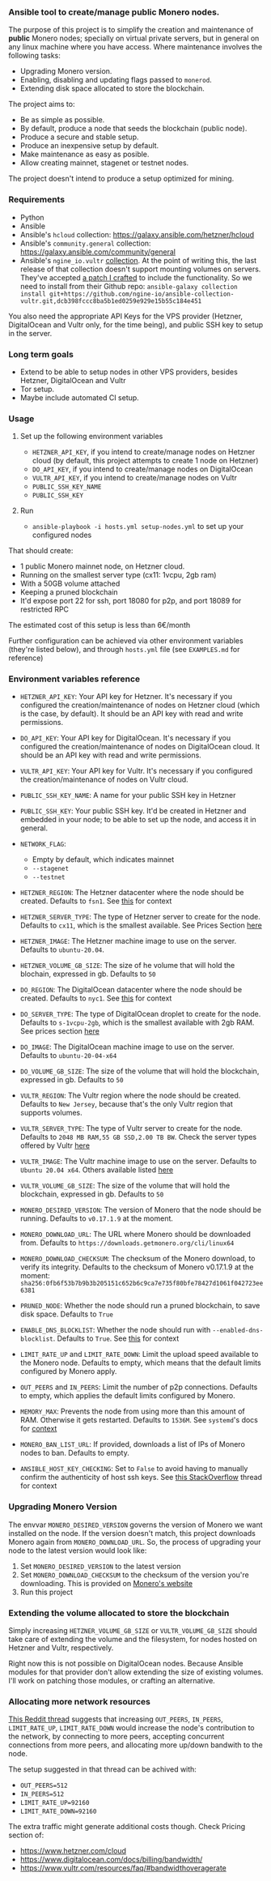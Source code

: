 ### Ansible tool to create/manage public Monero nodes.

The purpose of this project is to simplify the creation and maintenance
of **public** Monero nodes; specially on virtual private servers, but in general
on any linux machine where you have access. Where maintenance involves the
following tasks:

* Upgrading Monero version.
* Enabling, disabling and updating flags passed to `monerod`.
* Extending disk space allocated to store the blockchain.

The project aims to:

* Be as simple as possible.
* By default, produce a node that seeds the blockchain (public node).
* Produce a secure and stable setup.
* Produce an inexpensive setup by default.
* Make maintenance as easy as posible.
* Allow creating mainnet, stagenet or testnet nodes.

The project doesn't intend to produce a setup optimized for mining.

### Requirements

* Python
* Ansible
* Ansible's `hcloud` collection: https://galaxy.ansible.com/hetzner/hcloud
* Ansible's `community.general` collection: https://galaxy.ansible.com/community/general
* Ansible's `ngine_io.vultr` [collection](https://github.com/ngine-io/ansible-collection-vultr).
At the point of writing this, the last release of that collection doesn't support mounting volumes
on servers. They've accepted [a patch I crafted](https://github.com/ngine-io/ansible-collection-vultr/commit/dcb398fccc8ba5b1ed0259e929e15b55c184e451) to include the functionality. So we
need to install from their Github repo: `ansible-galaxy collection install git+https://github.com/ngine-io/ansible-collection-vultr.git,dcb398fccc8ba5b1ed0259e929e15b55c184e451`

You also need the appropriate API Keys for the VPS provider (Hetzner, DigitalOcean and Vultr only,
for the time being), and public SSH key to setup in the server.

### Long term goals

* Extend to be able to setup nodes in other VPS providers, besides Hetzner, DigitalOcean and Vultr
* Tor setup.
* Maybe include automated CI setup.

### Usage

1. Set up the following environment variables

    * `HETZNER_API_KEY`, if you intend to create/manage nodes on Hetzner cloud (by default, this project attempts to create 1 node on Hetzner)
    * `DO_API_KEY`, if you intend to create/manage nodes on DigitalOcean
    * `VULTR_API_KEY`, if you intend to create/manage nodes on Vultr
    * `PUBLIC_SSH_KEY_NAME`
    * `PUBLIC_SSH_KEY`

2. Run

    * `ansible-playbook -i hosts.yml setup-nodes.yml` to set up your configured nodes

That should create:

* 1 public Monero mainnet node, on Hetzner cloud.
* Running on the smallest server type (cx11: 1vcpu, 2gb ram)
* With a 50GB volume attached
* Keeping a pruned blockchain
* It'd expose port 22 for ssh, port 18080 for p2p, and port 18089 for restricted RPC

The estimated cost of this setup is less than 6€/month

Further configuration can be achieved via other environment variables (they're
listed below), and through `hosts.yml` file (see `EXAMPLES.md` for reference)

### Environment variables reference

* `HETZNER_API_KEY`: Your API key for Hetzner. It's necessary if you configured
the creation/maintenance of nodes on Hetzner cloud (which is the case, by default).
It should be an API key with read and write permissions.

* `DO_API_KEY`: Your API key for DigitalOcean. It's necessary if you configured
the creation/maintenance of nodes on DigitalOcean cloud.
It should be an API key with read and write permissions.

* `VULTR_API_KEY`: Your API key for Vultr. It's necessary if you configured
the creation/maintenance of nodes on Vultr cloud.

* `PUBLIC_SSH_KEY_NAME`: A name for your public SSH key in Hetzner

* `PUBLIC_SSH_KEY`: Your public SSH key. It'd be created in Hetzner and
embedded in your node; to be able to set up the node, and access it
in general.

* `NETWORK_FLAG`:
    
    * Empty by default, which indicates mainnet
    * `--stagenet`
    * `--testnet`

* `HETZNER_REGION`: The Hetzner datacenter where the node should be created.
Defaults to `fsn1`. See [this](https://docs.hetzner.com/general/others/data-centers-and-connection/) for context

* `HETZNER_SERVER_TYPE`: The type of Hetzner server to create for the node.
Defaults to `cx11`, which is the smallest available. See Prices Section
[here](https://www.hetzner.com/cloud)

* `HETZNER_IMAGE`: The Hetzner machine image to use on the server. Defaults
to `ubuntu-20.04`.

* `HETZNER_VOLUME_GB_SIZE`: The size of he volume that will hold the blochain,
expressed in gb. Defaults to `50`

* `DO_REGION`: The DigitalOcean datacenter where the node should be created.
Defaults to `nyc1`. See [this](https://www.digitalocean.com/docs/platform/availability-matrix/) for context

* `DO_SERVER_TYPE`: The type of DigitalOcean droplet to create for the node.
Defaults to `s-1vcpu-2gb`, which is the smallest available with 2gb RAM.
See prices section [here](https://www.digitalocean.com/pricing/)

* `DO_IMAGE`: The DigitalOcean machine image to use on the server. Defaults
to `ubuntu-20-04-x64`

* `DO_VOLUME_GB_SIZE`: The size of the volume that will hold the blockchain,
expressed in gb. Defaults to `50`

* `VULTR_REGION`: The Vultr region where the node should be created. Defaults to
`New Jersey`, because that's the only Vultr region that supports volumes.

* `VULTR_SERVER_TYPE`: The type of Vultr server to create for the node. Defaults
to `2048 MB RAM,55 GB SSD,2.00 TB BW`. Check the server types offered by Vultr
[here](https://api.vultr.com/v1/plans/list)

* `VULTR_IMAGE`: The Vultr machine image to use on the server. Defaults to
`Ubuntu 20.04 x64`. Others available listed [here](https://api.vultr.com/v1/os/list)

* `VULTR_VOLUME_GB_SIZE`: The size of the volume that will hold the blockchain,
expressed in gb. Defaults to `50`

* `MONERO_DESIRED_VERSION`: The version of Monero that the node should be running.
Defaults to `v0.17.1.9` at the moment.

* `MONERO_DOWNLOAD_URL`: The URL where Monero should be downloaded from. Defaults
to `https://downloads.getmonero.org/cli/linux64`

* `MONERO_DOWNLOAD_CHECKSUM`: The checksum of the Monero download, to verify
its integrity. Defaults to the checksum of Monero v0.17.1.9 at the moment:
`sha256:0fb6f53b7b9b3b205151c652b6c9ca7e735f80bfe78427d1061f042723ee6381`

* `PRUNED_NODE`: Whether the node should run a pruned blockchain, to
save disk space. Defaults to `True`

* `ENABLE_DNS_BLOCKLIST`: Whether the node should run with `--enabled-dns-blocklist`.
Defaults to `True`. See [this](https://github.com/monero-project/monero/pull/7139)
for context

* `LIMIT_RATE_UP` and `LIMIT_RATE_DOWN`: Limit the upload speed available to the Monero node. Defaults to empty, which means that the default limits configured
by Monero apply.

* `OUT_PEERS` and `IN_PEERS`: Limit the number of p2p connections. Defaults
to empty, which applies the default limits configured by Monero.

* `MEMORY_MAX`: Prevents the node from using more than this amount of RAM.
Otherwise it gets restarted. Defaults to `1536M`. See `systemd`'s docs for
[context](https://manpages.debian.org/testing/systemd/systemd.resource-control.5.en.html)

* `MONERO_BAN_LIST_URL`: If provided, downloads a list of IPs of Monero nodes
to ban. Defaults to empty.

* `ANSIBLE_HOST_KEY_CHECKING`: Set to `False` to avoid having to manually confirm
the authenticity of host ssh keys. See [this StackOverflow](https://stackoverflow.com/questions/32297456/how-to-ignore-ansible-ssh-authenticity-checking)
thread for context

### Upgrading Monero Version

The envvar `MONERO_DESIRED_VERSION` governs the version of Monero we want
installed on the node. If the version doesn't match, this project downloads
Monero again from `MONERO_DOWNLOAD_URL`. So, the process of upgrading your
node to the latest version would look like:

1. Set `MONERO_DESIRED_VERSION` to the latest version
2. Set `MONERO_DOWNLOAD_CHECKSUM` to the checksum of the version you're
downloading. This is provided on [Monero's website](https://www.getmonero.org/downloads/)
3. Run this project

### Extending the volume allocated to store the blockchain

Simply increasing `HETZNER_VOLUME_GB_SIZE` or `VULTR_VOLUME_GB_SIZE` should take
care of extending the volume and the filesystem, for nodes hosted on Hetzner
and Vultr, respectively.

Right now this is not possible on DigitalOcean nodes. Because Ansible modules
for that provider don't allow extending the size of existing volumes. I'll
work on patching those modules, or crafting an alternative.

### Allocating more network resources

[This Reddit thread](https://www.reddit.com/r/Monero/comments/ko51jj/running_a_public_node_data_transfer_rate_limits/) suggests that increasing
`OUT_PEERS`, `IN_PEERS`, `LIMIT_RATE_UP`, `LIMIT_RATE_DOWN` would increase
the node's contribution to the network, by connecting to more peers, accepting
concurrent connections from more peers, and allocating more up/down bandwith
to the node.

The setup suggested in that thread can be achived with:

* `OUT_PEERS=512`
* `IN_PEERS=512`
* `LIMIT_RATE_UP=92160`
* `LIMIT_RATE_DOWN=92160`

The extra traffic might generate additional costs though. Check Pricing section of:

* https://www.hetzner.com/cloud
* https://www.digitalocean.com/docs/billing/bandwidth/
* https://www.vultr.com/resources/faq/#bandwidthoveragerate